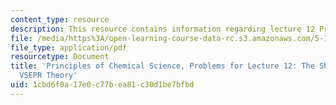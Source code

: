 ```yaml
---
content_type: resource
description: This resource contains information regarding lecture 12 Problem.
file: /media/https%3A/open-learning-course-data-rc.s3.amazonaws.com/5-111sc-principles-of-chemical-science-fall-2014/1cbd6f0a17e0c77bea81c30d1be7bfbd_MIT5_111F14_Lec12Prob.pdf
file_type: application/pdf
resourcetype: Document
title: 'Principles of Chemical Science, Problems for Lecture 12: The Shapes of Molecules:
  VSEPR Theory'
uid: 1cbd6f0a-17e0-c77b-ea81-c30d1be7bfbd
---
```

